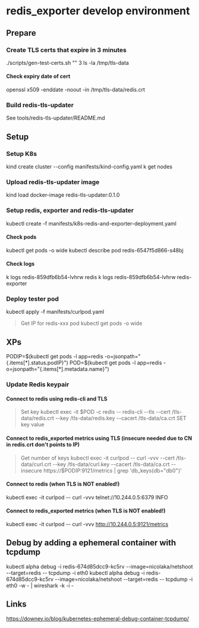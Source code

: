 # redis_exporter develop environment

## Prepare

### Create TLS certs that expire in 3 minutes

./scripts/gen-test-certs.sh "" 3
ls -la /tmp/tls-data

#### Check expiry date of cert
openssl x509 -enddate -noout -in /tmp/tls-data/redis.crt

### Build redis-tls-updater
See tools/redis-tls-updater/README.md


## Setup

### Setup K8s
kind create cluster --config manifests/kind-config.yaml
k get nodes

### Upload redis-tls-updater image
kind load docker-image redis-tls-updater:0.1.0

### Setup redis, exporter and redis-tls-updater
kubectl create -f manifests/k8s-redis-and-exporter-deployment.yaml

#### Check pods
kubectl get pods -o wide
kubectl describe pod redis-6547f5d866-s48bj

#### Check logs
k logs redis-859dfb6b54-lvhrw redis
k logs redis-859dfb6b54-lvhrw redis-exporter


### Deploy tester pod
kubectl apply -f manifests/curlpod.yaml

> Get IP for redis-xxx pod
kubectl get pods -o wide


## XPs

PODIP=$(kubectl get pods -l app=redis -o=jsonpath="{.items[*].status.podIP}")
POD=$(kubectl get pods -l app=redis -o=jsonpath="{.items[*].metadata.name}")

### Update Redis keypair

#### Connect to redis using redis-cli and TLS
> Set key
kubectl exec -it $POD -c redis -- redis-cli --tls --cert /tls-data/redis.crt --key /tls-data/redis.key --cacert /tls-data/ca.crt SET key value

#### Connect to redis_exported metrics using TLS (insecure needed due to CN in redis.crt don't points to IP)
> Get number of keys
kubectl exec -it curlpod -- curl -vvv --cert /tls-data/curl.crt --key /tls-data/curl.key --cacert /tls-data/ca.crt --insecure https://$PODIP:9121/metrics | grep 'db_keys{db="db0"}'


#### Connect to redis (when TLS is NOT enabled!)
kubectl exec -it curlpod -- curl -vvv telnet://10.244.0.5:6379
INFO

#### Connect to redis_exported metrics (when TLS is NOT enabled!)
kubectl exec -it curlpod -- curl -vvv http://10.244.0.5:9121/metrics


## Debug by adding a ephemeral container with tcpdump
kubectl alpha debug -i redis-674d85dcc9-kc5rv --image=nicolaka/netshoot --target=redis -- tcpdump -i eth0
kubectl alpha debug -i redis-674d85dcc9-kc5rv --image=nicolaka/netshoot --target=redis -- tcpdump -i eth0 -w - | wireshark -k -i -

## Links
https://downey.io/blog/kubernetes-ephemeral-debug-container-tcpdump/
